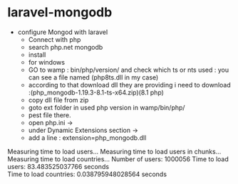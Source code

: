 # laravel-mongodb

- configure Mongod with laravel
	- Connect with php
	- search php.net mongodb
	- install
	- for windows
	- GO to wamp : bin/php/version/ and check which ts or nts used : you can see a file named (php8ts.dll in my case)
	- according to that download dll they are providing i need to download :(php_mongodb-1.19.3-8.1-ts-x64.zip)(8.1 php)
	- copy dll file from zip 
	- goto ext folder in used php version in wamp/bin/php/ 
	- pest file there.
	- open php.ini ->
	- under Dynamic Extensions section ->
	- add a line : extension=php_mongodb.dll

Measuring time to load users...
Measuring time to load users in chunks...
Measuring time to load countries...
Number of users: 1000056
Time to load users: 83.483525037766 seconds      
Time to load countries: 0.038795948028564 seconds
